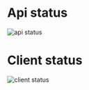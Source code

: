 # Api status

![api status](https://health.nickkelly.dev/check?size=xl&url=https://api.nickkelly.dev/_health)

# Client status
![client status](https://health.nickkelly.dev/check?size=xl&url=https://nickkelly.dev/api/_health)
